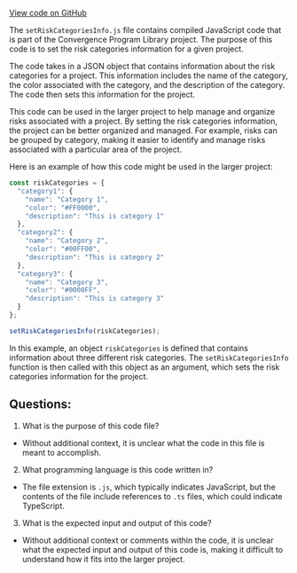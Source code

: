[View code on GitHub](https://github.com/convergence-rfq/convergence-program-library/risk-engine/js/generated/instructions/setRiskCategoriesInfo.js.map)

The `setRiskCategoriesInfo.js` file contains compiled JavaScript code that is part of the Convergence Program Library project. The purpose of this code is to set the risk categories information for a given project. 

The code takes in a JSON object that contains information about the risk categories for a project. This information includes the name of the category, the color associated with the category, and the description of the category. The code then sets this information for the project.

This code can be used in the larger project to help manage and organize risks associated with a project. By setting the risk categories information, the project can be better organized and managed. For example, risks can be grouped by category, making it easier to identify and manage risks associated with a particular area of the project.

Here is an example of how this code might be used in the larger project:

```javascript
const riskCategories = {
  "category1": {
    "name": "Category 1",
    "color": "#FF0000",
    "description": "This is category 1"
  },
  "category2": {
    "name": "Category 2",
    "color": "#00FF00",
    "description": "This is category 2"
  },
  "category3": {
    "name": "Category 3",
    "color": "#0000FF",
    "description": "This is category 3"
  }
};

setRiskCategoriesInfo(riskCategories);
```

In this example, an object `riskCategories` is defined that contains information about three different risk categories. The `setRiskCategoriesInfo` function is then called with this object as an argument, which sets the risk categories information for the project.
## Questions: 
 1. What is the purpose of this code file?
- Without additional context, it is unclear what the code in this file is meant to accomplish.

2. What programming language is this code written in?
- The file extension is `.js`, which typically indicates JavaScript, but the contents of the file include references to `.ts` files, which could indicate TypeScript.

3. What is the expected input and output of this code?
- Without additional context or comments within the code, it is unclear what the expected input and output of this code is, making it difficult to understand how it fits into the larger project.